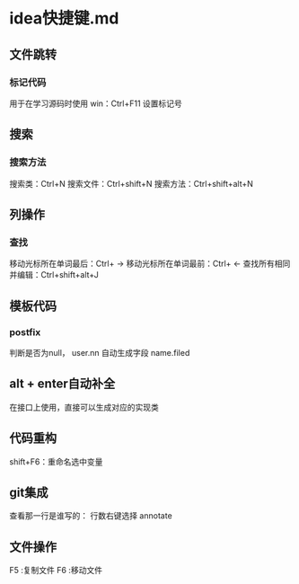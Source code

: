 # idea快捷键.md
## 文件跳转
### 标记代码
用于在学习源码时使用
win：Ctrl+F11 设置标记号
## 搜索
### 搜索方法
搜索类：Ctrl+N
搜索文件：Ctrl+shift+N
搜索方法：Ctrl+shift+alt+N

## 列操作
### 查找
移动光标所在单词最后：Ctrl+ ->
移动光标所在单词最前：Ctrl+ <-
查找所有相同并编辑：Ctrl+shift+alt+J

## 模板代码

### postfix
判断是否为null，
user.nn
自动生成字段
name.filed

## alt + enter自动补全
在接口上使用，直接可以生成对应的实现类

## 代码重构
shift+F6：重命名选中变量

## git集成
查看那一行是谁写的：
行数右键选择 annotate

## 文件操作
F5 :复制文件
F6 :移动文件